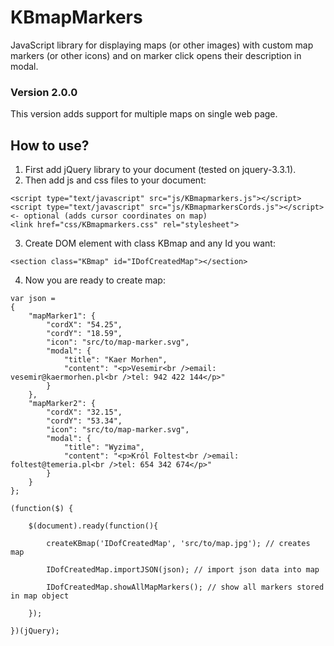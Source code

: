 # KBmapMarkers
JavaScript library for displaying maps (or other images) with custom map markers (or other icons) and on marker click opens their description in modal.

### Version 2.0.0

This version adds support for multiple maps on single web page.

## How to use?
1. First add jQuery library to your document (tested on jquery-3.3.1).
2. Then add js and css files to your document:
```
<script type="text/javascript" src="js/KBmapmarkers.js"></script>
<script type="text/javascript" src="js/KBmapmarkersCords.js"></script> <- optional (adds cursor coordinates on map)
<link href="css/KBmapmarkers.css" rel="stylesheet">
```
3. Create DOM element with class KBmap and any Id you want:
```
<section class="KBmap" id="IDofCreatedMap"></section>
```
4. Now you are ready to create map:
```
var json = 
{
	"mapMarker1": {
		"cordX": "54.25",
		"cordY": "18.59",
		"icon": "src/to/map-marker.svg",
		"modal": {
			"title": "Kaer Morhen",
			"content": "<p>Vesemir<br />email: vesemir@kaermorhen.pl<br />tel: 942 422 144</p>"
		}
	},
	"mapMarker2": {
		"cordX": "32.15",
		"cordY": "53.34",
		"icon": "src/to/map-marker.svg",
		"modal": {
			"title": "Wyzima",
			"content": "<p>Król Foltest<br />email: foltest@temeria.pl<br />tel: 654 342 674</p>"
		}
	}
};

(function($) {

	$(document).ready(function(){ 

		createKBmap('IDofCreatedMap', 'src/to/map.jpg'); // creates map

		IDofCreatedMap.importJSON(json); // import json data into map
		
		IDofCreatedMap.showAllMapMarkers(); // show all markers stored in map object

	});

})(jQuery);
```